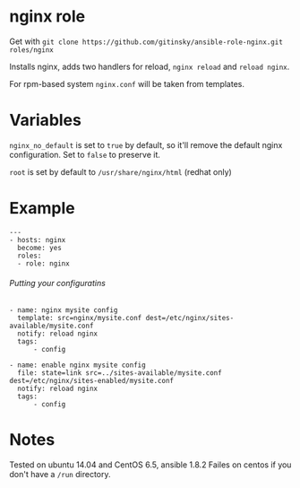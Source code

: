 # nginx role

Get with ```git clone https://github.com/gitinsky/ansible-role-nginx.git roles/nginx```

Installs nginx, adds two handlers for reload, ```nginx reload``` and ```reload nginx```.

For rpm-based system ```nginx.conf``` will be taken from templates.

# Variables

```nginx_no_default``` is set to ```true``` by default, so it'll remove the default nginx configuration. Set to ```false``` to preserve it.

```root``` is set by default to ```/usr/share/nginx/html``` (redhat only)

# Example

```
---
- hosts: nginx
  become: yes
  roles:
  - role: nginx
```

###### Putting your configuratins

```
- name: nginx mysite config
  template: src=nginx/mysite.conf dest=/etc/nginx/sites-available/mysite.conf
  notify: reload nginx
  tags:
      - config

- name: enable nginx mysite config
  file: state=link src=../sites-available/mysite.conf dest=/etc/nginx/sites-enabled/mysite.conf
  notify: reload nginx
  tags:
      - config

```

# Notes
Tested on ubuntu 14.04 and CentOS 6.5, ansible 1.8.2
Failes on centos if you don't have a ```/run``` directory.
